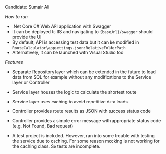 Candidate: Sumair Ali

*How to run*
- .Net Core C# Web API application with Swagger
- It can be deployed to IIS and navigating to `{baseUrl}/swagger` should provide the UI
- By default, API is accessing test data but it can be modified in `RouteCalculator\appsettings.json:RelativeFolderPath`
- Alternatively, it can be launched with Visual Studio too

*Features*
- Separate Repository layer which can be extended in the future to load data 
from SQL for example without any modifications to the Service layer or Controller
- Service layer houses the logic to calculate the shortest route
- Service layer uses caching to avoid repetitive data loads
- Controller provides route results as JSON with success status code 
- Controller provides a simple error message with appropriate status code (e.g. Not Found, Bad request)

- A test project is included. However, ran into some trouble with testing the service due to caching.
For some reason mocking is not working for the caching class. So tests are incomplete.